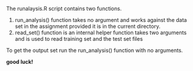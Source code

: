 The runalaysis.R script contains two functions.  

1. run_analysis() function takes no argument and works against the data set in the assignment provided it is in the current directory.  
2. read_set() function is an internal helper function takes two arguments and is used to read training set and the test set files

To get the output set run the run_analysis() function with no arguments.  

**good luck!**

